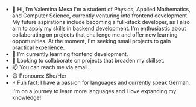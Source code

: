 - 👋 Hi, I’m Valentina Mesa I'm a student of Physics, Applied Mathematics, and Computer Science, currently venturing into frontend development. My future aspirations include becoming a full-stack developer, as I also aim to apply my skills in backend development. I'm enthusiastic about collaborating on projects that challenge me and offer new learning opportunities. At the moment, I'm seeking small projects to gain practical experience.
- 🌱 I’m currently learning frontend development.
- 💼 Looking to collaborate on projects that broaden my skillset.
- 📫 You can reach me via email.
- 😄 Pronouns: She/Her
- ⚡ Fun fact: I have a passion for languages and currently speak German. I'm on a journey to learn more languages and I love expanding my knowledge!

<!---
Vale0911/Vale0911 is a ✨ special ✨ repository because its `README.md` (this file) appears on your GitHub profile.
You can click the Preview link to take a look at your changes.
--->
